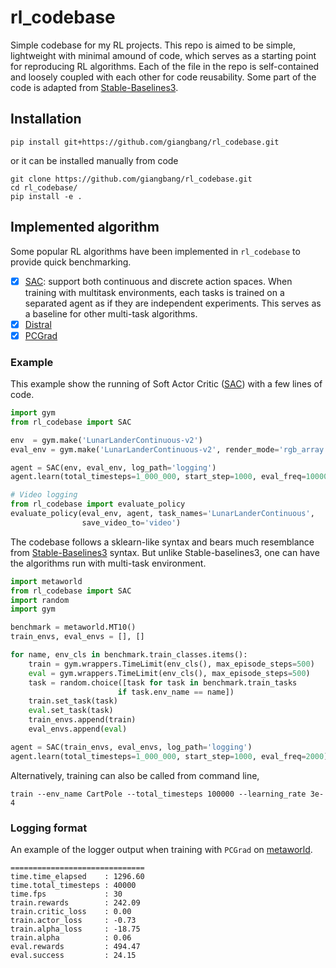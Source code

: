 # rl_codebase
Simple codebase for my RL projects. 
This repo is aimed to be simple, lightweight with minimal amound of code, which serves as a starting point for reproducing RL algorithms. 
Each of the file in the repo is self-contained and loosely coupled with each other for code reusability.
Some part of the code is adapted from [Stable-Baselines3](https://github.com/DLR-RM/stable-baselines3).

## Installation
```
pip install git+https://github.com/giangbang/rl_codebase.git
```
or it can be installed manually from code
```
git clone https://github.com/giangbang/rl_codebase.git
cd rl_codebase/
pip install -e .
```

## Implemented algorithm

Some popular RL algorithms have been implemented in `rl_codebase` to provide quick benchmarking.


- [x] [SAC](https://arxiv.org/pdf/1801.01290): support both continuous and discrete action spaces. When training with multitask environments, each tasks is trained on a separated agent as if they are independent experiments. This serves as a baseline for other multi-task algorithms.
- [x] [Distral](https://arxiv.org/abs/1707.04175)
- [x] [PCGrad](https://arxiv.org/pdf/2001.06782)   

### Example

This example show the running of Soft Actor Critic ([SAC](https://arxiv.org/pdf/1812.05905.pdf)) with a few lines of code.
```python
import gym
from rl_codebase import SAC

env  = gym.make('LunarLanderContinuous-v2')
eval_env = gym.make('LunarLanderContinuous-v2', render_mode='rgb_array')

agent = SAC(env, eval_env, log_path='logging')
agent.learn(total_timesteps=1_000_000, start_step=1000, eval_freq=10000)

# Video logging
from rl_codebase import evaluate_policy
evaluate_policy(eval_env, agent, task_names='LunarLanderContinuous',
                save_video_to='video')
```
The codebase follows a sklearn-like syntax and bears much resemblance from [Stable-Baselines3](https://github.com/DLR-RM/stable-baselines3) syntax. But unlike Stable-baselines3, one can have the algorithms run with multi-task environment.
```python
import metaworld
from rl_codebase import SAC
import random
import gym

benchmark = metaworld.MT10()
train_envs, eval_envs = [], []

for name, env_cls in benchmark.train_classes.items():
    train = gym.wrappers.TimeLimit(env_cls(), max_episode_steps=500)
    eval = gym.wrappers.TimeLimit(env_cls(), max_episode_steps=500)
    task = random.choice([task for task in benchmark.train_tasks
                        if task.env_name == name])
    train.set_task(task)
    eval.set_task(task)
    train_envs.append(train)
    eval_envs.append(eval)

agent = SAC(train_envs, eval_envs, log_path='logging')
agent.learn(total_timesteps=1_000_000, start_step=1000, eval_freq=2000)
```
Alternatively, training can also be called from command line,
```
train --env_name CartPole --total_timesteps 100000 --learning_rate 3e-4 
```
### Logging format
An example of the logger output when training with `PCGrad` on [metaworld](https://github.com/rlworkgroup/metaworld).

```
==============================
time.time_elapsed    : 1296.60
time.total_timesteps : 40000
time.fps             : 30
train.rewards        : 242.09
train.critic_loss    : 0.00
train.actor_loss     : -0.73
train.alpha_loss     : -18.75
train.alpha          : 0.06
eval.rewards         : 494.47
eval.success         : 24.15
```
